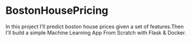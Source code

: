 # BostonHousePricing

In this project I'll predict boston house prices given a set of features.Then I'll build a simple Machine Learning App From Scratch with Flask & Docker.
